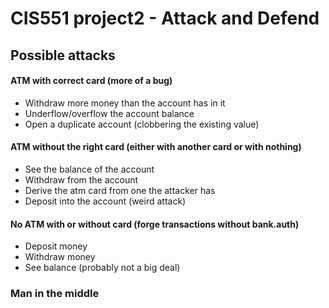 # CIS551 project2 - Attack and Defend

## Possible attacks

#### ATM with correct card (more of a bug)
- Withdraw more money than the account has in it
- Underflow/overflow the account balance
- Open a duplicate account (clobbering the existing value)

#### ATM without the right card (either with another card or with nothing)
- See the balance of the account
- Withdraw from the account
- Derive the atm card from one the attacker has
- Deposit into the account (weird attack)

#### No ATM with or without card (forge transactions without bank.auth)
- Deposit money
- Withdraw money
- See balance (probably not a big deal)

### Man in the middle
